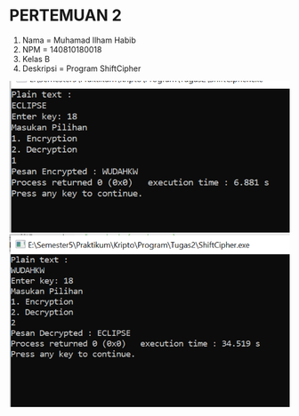 # PERTEMUAN 2

1. Nama = Muhamad Ilham Habib
2. NPM = 140810180018
3. Kelas B
4. Deskripsi = Program ShiftCipher

![](Eknripsi.PNG)
![](Deskripsi.PNG)
